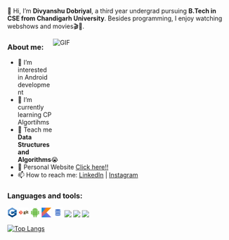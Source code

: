 👋 Hi, I’m **Divyanshu Dobriyal**, a third year undergrad pursuing **B.Tech in CSE from Chandigarh University**. Besides programming, I enjoy watching webshows and movies🎬🍿.


<img  width ="400" height="250" align="right" alt="GIF" src="https://miro.medium.com/max/1600/1*hwR_VDaY0wA5J4aPL6j9Zw.gif" />


### ****About me:****

- 👀 I’m interested in Android development                                                                   
- 💞️ I’m currently learning CP Algortihms
- 🥺 Teach me **Data Structures and Algorithms**😭
- 🧠 Personal Website [Click here!!](https://divyanshudob.github.io/My-Portfolio/)
- 📫 How to reach me: [LinkedIn](https://www.linkedin.com/in/divyanshu-dobriyal-97119b1b4/) | [Instagram](https://www.instagram.com/div.yan.shu/?hl=en/) 

### **Languages and tools:**

<code><img height="22" src="https://raw.githubusercontent.com/github/explore/80688e429a7d4ef2fca1e82350fe8e3517d3494d/topics/cpp/cpp.png"></code>
<code><img height="22" src="https://raw.githubusercontent.com/github/explore/80688e429a7d4ef2fca1e82350fe8e3517d3494d/topics/git/git.png"></code>
<code><img height="22" src="https://raw.githubusercontent.com/github/explore/80688e429a7d4ef2fca1e82350fe8e3517d3494d/topics/android/android.png"></code>
<code><img height="22" src="https://raw.githubusercontent.com/github/explore/80688e429a7d4ef2fca1e82350fe8e3517d3494d/topics/kotlin/kotlin.png"></code>
<code><img height="22" src="https://raw.githubusercontent.com/github/explore/80688e429a7d4ef2fca1e82350fe8e3517d3494d/topics/sql/sql.png"></code>
<code><img height="22" src="https://media.giphy.com/media/UWt0rhp21JgLwoeFQP/giphy.gif" ></code>
<code><img height="22" src="https://i.giphy.com/media/KzJkzjggfGN5Py6nkT/200.webp" ></code>
<code><img height="22" src="https://cdn.dribbble.com/users/148585/screenshots/1914271/untitled-2v2.gif"></code>

[![Top Langs](https://github-readme-stats.vercel.app/api/top-langs/?username=divyanshudob&layout=compact)](https://github.com/anuraghazra/github-readme-stats)







<!---
divyanshudob/divyanshudob is a ✨ special ✨ repository because its `README.md` (this file) appears on your GitHub profile.
You can click the Preview link to take a look at your changes.
--->

